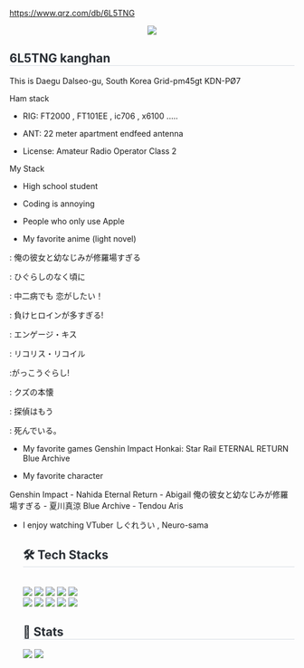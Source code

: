 https://www.qrz.com/db/6L5TNG

<div align= "center">
    <img src="https://capsule-render.vercel.app/api?type=waving&color=0:00b3ff,100:4806fe&height=120&text=6L5TNG-ies27&animation=twinkling&fontColor=180b89&fontSize=40" />
    </div>
    <div style="text-align: left;"> 
    <h2 style="border-bottom: 1px solid #d8dee4; color: #282d33;"> 6L5TNG kanghan </h2>  
    This is Daegu Dalseo-gu, South Korea
Grid-pm45gt
KDN-PØ7

Ham stack

- RIG: FT2000 , FT101EE , ic706 , 
 x6100 .....

- ANT: 22 meter apartment endfeed 
 antenna

- License: Amateur Radio Operator 
 Class 2


My Stack

- High school student

- Coding is annoying

- People who only use Apple


- My favorite anime (light novel)
 
 : 俺の彼女と幼なじみが修羅場すぎる
 
 : ひぐらしのなく頃に
 
 : 中二病でも 恋がしたい！
 
 : 負けヒロインが多すぎる!
 
:  エンゲージ・キス

:  リコリス・リコイル 

:がっこうぐらし!

: クズの本懐 

: 探偵はもう 

: 死んでいる。




-  My favorite games
 Genshin Impact 
 Honkai: Star Rail 
 ETERNAL RETURN 
 Blue Archive

- My favorite character

Genshin Impact - Nahida
Eternal Return - Abigail
俺の彼女と幼なじみが修羅場すぎる - 夏川真涼
Blue Archive - Tendou Aris

- I enjoy watching VTuber
 しぐれうい , Neuro-sama 

    <div style="text-align: left;">
    <h2 style="border-bottom: 1px solid #d8dee4; color: #282d33;"> 🛠️ Tech Stacks </h2> <br> 
    <div style="margin: ; text-align: left;" "text-align: left;"> <img src="https://img.shields.io/badge/Swift-F05138?style=flat-square&logo=Swift&logoColor=white">
          <img src="https://img.shields.io/badge/Slack-4A154B?style=flat-square&logo=Slack&logoColor=white">
          <img src="https://img.shields.io/badge/Next.js-000000?style=flat-square&logo=Next.js&logoColor=white">
          <img src="https://img.shields.io/badge/Linux-FCC624?style=flat-square&logo=Linux&logoColor=white">
          <img src="https://img.shields.io/badge/IOS-000000?style=flat-square&logo=IOS&logoColor=white">
          <br/><img src="https://img.shields.io/badge/Java-007396?style=flat-square&logo=Java&logoColor=white">
          <img src="https://img.shields.io/badge/Javascript-F7DF1E?style=flat-square&logo=Javascript&logoColor=white">
          <img src="https://img.shields.io/badge/Android-3DDC84?style=flat-square&logo=Android&logoColor=white">
          <img src="https://img.shields.io/badge/C-A8B9CC?style=flat-square&logo=C&logoColor=white">
          <img src="https://img.shields.io/badge/HTML5-E34F26?style=flat-square&logo=HTML5&logoColor=white">
          <br/></div>
    </div>
    <div style="text-align: left;"> 
    <h2 style="border-bottom: 1px solid #d8dee4; color: #282d33;"> 🏅 Stats </h2> <div style="text-align: left;"> <img src="https://github-readme-stats.vercel.app/api?username=ies27&bg_color=180,00000000,00000000&title_color=ffffff&text_color=ffffff"
         /> <img src="https://github-readme-stats.vercel.app/api/top-langs/?username=ies27&layout=compact&bg_color=180,00000000,00000000&title_color=ffffff&text_color=ffffff"
           /> </div> 
    </div>
    
